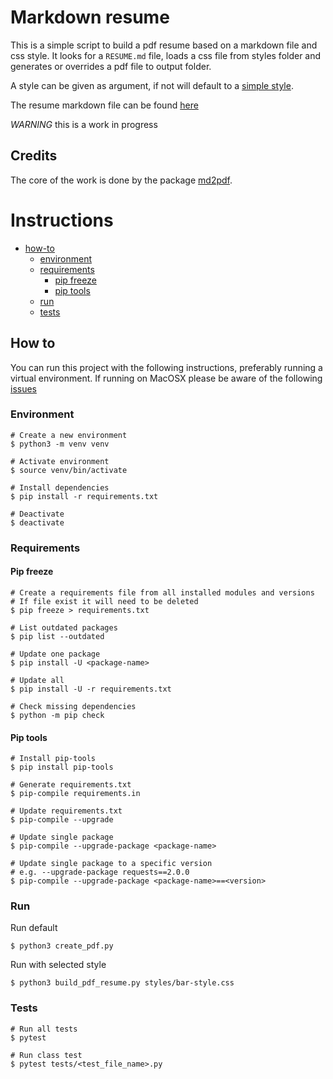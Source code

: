 # Markdown resume

This is a simple script to build a pdf resume based on a markdown file and css style.
It looks for a `RESUME.md` file, loads a css file from styles folder and generates or overrides a pdf file to output
folder.

A style can be given as argument, if not will default to a [simple style](styles/simple-style.css).

The resume markdown file can be found [here](resume/RESUME.md)

*WARNING* this is a work in progress

## Credits

The core of the work is done by the package [md2pdf](https://github.com/jmaupetit/md2pdf).

# Instructions

- [how-to](#how-to)
    - [environment](#environment)
    - [requirements](#requirements)
        - [pip freeze](#pip-freeze)
        - [pip tools](#pip-tools)
    - [run](#run)
    - [tests](#tests)

## How to

You can run this project with the following instructions, preferably running a virtual environment.
If running on MacOSX please be aware of the
following [issues](https://github.com/jmaupetit/md2pdf#troubleshooting-on-macosx)

### Environment

```shell
# Create a new environment
$ python3 -m venv venv

# Activate environment
$ source venv/bin/activate

# Install dependencies
$ pip install -r requirements.txt

# Deactivate
$ deactivate
```

### Requirements

#### Pip freeze

```shell
# Create a requirements file from all installed modules and versions
# If file exist it will need to be deleted
$ pip freeze > requirements.txt

# List outdated packages
$ pip list --outdated

# Update one package
$ pip install -U <package-name>

# Update all
$ pip install -U -r requirements.txt

# Check missing dependencies
$ python -m pip check
```

#### Pip tools

```shell
# Install pip-tools
$ pip install pip-tools

# Generate requirements.txt
$ pip-compile requirements.in

# Update requirements.txt
$ pip-compile --upgrade

# Update single package
$ pip-compile --upgrade-package <package-name>

# Update single package to a specific version
# e.g. --upgrade-package requests==2.0.0
$ pip-compile --upgrade-package <package-name>==<version>
```

### Run

Run default

```shell
$ python3 create_pdf.py
```

Run with selected style

```shell
$ python3 build_pdf_resume.py styles/bar-style.css
```

### Tests

```shell
# Run all tests
$ pytest

# Run class test
$ pytest tests/<test_file_name>.py
```